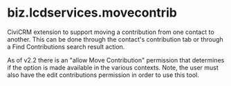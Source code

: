 # biz.lcdservices.movecontrib
CiviCRM extension to support moving a contribution from one contact to another. This can be done through the contact's contribution tab or through a Find Contributions search result action.

As of v2.2 there is an "allow Move Contribution" permission that determines if the option is made available in the various contexts. Note, the user must also have the edit contributions permission in order to use this tool.
